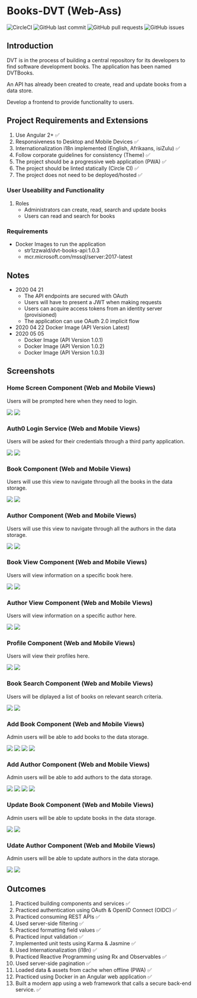 # Books-DVT (Web-Ass)

![CircleCI](https://circleci.com/gh/FRossouw/books-dvt/tree/master.svg?style=shield&ircle-token=982a79ea26917a22f54ce3adea772121271936fb) ![GitHub last commit](https://img.shields.io/github/last-commit/FRossouw/books-dvt) ![GitHub pull requests](https://img.shields.io/github/issues-pr/Frossouw/books-dvt) ![GitHub issues](https://img.shields.io/github/issues/Frossouw/books-dvt)

## Introduction
DVT is in the process of building a central repository for its developers to find software development books. The application has been named DVTBooks.

An API has already been created to create, read and update books from a data store.

Develop a frontend to provide functionality to users.

## Project Requirements and Extensions
1. Use Angular 2+ ✅
2. Responsiveness to Desktop and Mobile Devices ✅
3. Internationalization i18n implemented (English, Afrikaans, isiZulu) ✅
4. Follow corporate guidelines for consistency (Theme) ✅
5. The project should be a progressive web application (PWA) ✅
6. The project should be linted statically (Circle CI) ✅
7. The project does not need to be deployed/hosted ✅

### User Useability and Functionality
1. Roles
    * Administrators can create, read, search and update books
    * Users can read and search for books

### Requirements
* Docker Images to run the application
    * str1zzwald/dvt-books-api:1.0.3
    * mcr.microsoft.com/mssql/server:2017-latest

## Notes
* 2020 04 21
    * The API endpoints are secured with OAuth
    * Users will have to present a JWT when making requests
    * Users can acquire access tokens from an identity server (provisioned)
    * The application can use OAuth 2.0 implicit flow
* 2020 04 22 Docker Image (API Version Latest)
* 2020 05 05
    * Docker Image (API Version 1.0.1)
    * Docker Image (API Version 1.0.2)
    * Docker Image (API Version 1.0.3)

## Screenshots

### Home Screen Component (Web and Mobile Views)
Users will be prompted here when they need to login.

![](https://raw.githubusercontent.com/FRossouw/books-dvt/master/screenshots/web-view-01.PNG)
![](https://raw.githubusercontent.com/FRossouw/books-dvt/master/screenshots/mob-view-01.PNG)

### Auth0 Login Service (Web and Mobile Views)
Users will be asked for their credentials through a third party application.

![](https://raw.githubusercontent.com/FRossouw/books-dvt/master/screenshots/web-view-02.PNG)
![](https://raw.githubusercontent.com/FRossouw/books-dvt/master/screenshots/mob-view-02.PNG)

### Book Component (Web and Mobile Views)
Users will use this view to navigate through all the books in the data storage.

![](https://raw.githubusercontent.com/FRossouw/books-dvt/master/screenshots/web-view-03.PNG)
![](https://raw.githubusercontent.com/FRossouw/books-dvt/master/screenshots/mob-view-03.PNG)

### Author Component (Web and Mobile Views)
Users will use this view to navigate through all the authors in the data storage.

![](https://raw.githubusercontent.com/FRossouw/books-dvt/master/screenshots/web-view-04.PNG)
![](https://raw.githubusercontent.com/FRossouw/books-dvt/master/screenshots/mob-view-04.PNG)

### Book View Component (Web and Mobile Views)
Users will view information on a specific book here.

![](https://raw.githubusercontent.com/FRossouw/books-dvt/master/screenshots/web-view-05.PNG)
![](https://raw.githubusercontent.com/FRossouw/books-dvt/master/screenshots/mob-view-05.PNG)

### Author View Component (Web and Mobile Views)
Users will view information on a specific author here.

![](https://raw.githubusercontent.com/FRossouw/books-dvt/master/screenshots/web-view-06.PNG)
![](https://raw.githubusercontent.com/FRossouw/books-dvt/master/screenshots/mob-view-06.PNG)

### Profile Component (Web and Mobile Views)
Users will view their profiles here.

![](https://raw.githubusercontent.com/FRossouw/books-dvt/master/screenshots/web-view-07.PNG)
![](https://raw.githubusercontent.com/FRossouw/books-dvt/master/screenshots/mob-view-07.PNG)

### Book Search Component (Web and Mobile Views)
Users will be diplayed a list of books on relevant search criteria.

![](https://raw.githubusercontent.com/FRossouw/books-dvt/master/screenshots/web-view-08.PNG)
![](https://raw.githubusercontent.com/FRossouw/books-dvt/master/screenshots/mob-view-08.PNG)

### Add Book Component (Web and Mobile Views)
Admin users will be able to add books to the data storage.

![](https://raw.githubusercontent.com/FRossouw/books-dvt/master/screenshots/web-view-09.PNG)
![](https://raw.githubusercontent.com/FRossouw/books-dvt/master/screenshots/web-view-10.PNG)
![](https://raw.githubusercontent.com/FRossouw/books-dvt/master/screenshots/mob-view-09.PNG)
![](https://raw.githubusercontent.com/FRossouw/books-dvt/master/screenshots/mob-view-10.PNG)

### Add Author Component (Web and Mobile Views)
Admin users will be able to add authors to the data storage.

![](https://raw.githubusercontent.com/FRossouw/books-dvt/master/screenshots/web-view-11.PNG)
![](https://raw.githubusercontent.com/FRossouw/books-dvt/master/screenshots/web-view-12.PNG)
![](https://raw.githubusercontent.com/FRossouw/books-dvt/master/screenshots/mob-view-11.PNG)
![](https://raw.githubusercontent.com/FRossouw/books-dvt/master/screenshots/mob-view-12.PNG)


### Update Book Component (Web and Mobile Views)
Admin users will be able to update books in the data storage.

![](https://raw.githubusercontent.com/FRossouw/books-dvt/master/screenshots/web-view-13.PNG)
![](https://raw.githubusercontent.com/FRossouw/books-dvt/master/screenshots/mob-view-13.PNG)

### Udate Author Component (Web and Mobile Views)
Admin users will be able to update authors in the data storage.

![](https://raw.githubusercontent.com/FRossouw/books-dvt/master/screenshots/web-view-14.PNG)
![](https://raw.githubusercontent.com/FRossouw/books-dvt/master/screenshots/mob-view-14.PNG)

## Outcomes
1. Practiced building components and services ✅
2. Practiced authentication using OAuth & OpenID Connect (OIDC) ✅
3. Practiced consuming REST APIs ✅
4. Used server-side filtering ✅
5. Practiced formatting field values ✅
6. Practiced input validation ✅
7. Implemented unit tests using Karma & Jasmine ✅
8. Used Internationalization (i18n) ✅
9. Practiced Reactive Programming using Rx and Observables ✅
10. Used server-side pagination ✅
11. Loaded data & assets from cache when offline (PWA) ✅
12. Practiced using Docker in an Angular web application ✅
13. Built a modern app using a web framework that calls a secure back-end service. ✅
